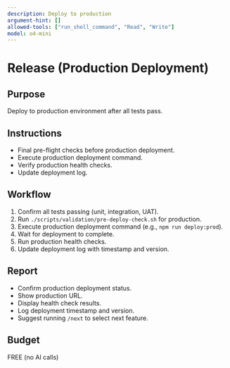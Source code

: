 ```yaml
---
description: Deploy to production
argument-hint: []
allowed-tools: ["run_shell_command", "Read", "Write"]
model: o4-mini
---
```


# Release (Production Deployment)

## Purpose
Deploy to production environment after all tests pass.

## Instructions
- Final pre-flight checks before production deployment.
- Execute production deployment command.
- Verify production health checks.
- Update deployment log.

## Workflow
1. Confirm all tests passing (unit, integration, UAT).
2. Run `./scripts/validation/pre-deploy-check.sh` for production.
3. Execute production deployment command (e.g., `npm run deploy:prod`).
4. Wait for deployment to complete.
5. Run production health checks.
6. Update deployment log with timestamp and version.

## Report
- Confirm production deployment status.
- Show production URL.
- Display health check results.
- Log deployment timestamp and version.
- Suggest running `/next` to select next feature.

## Budget
FREE (no AI calls)
